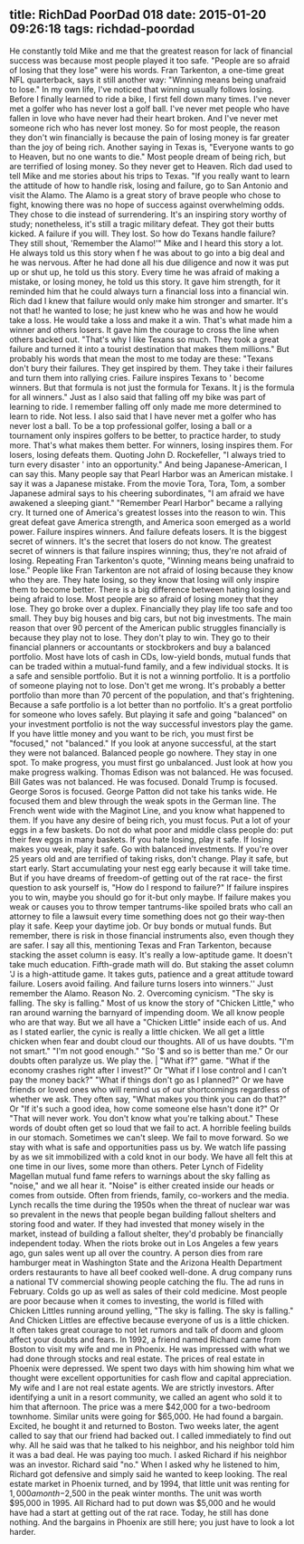 title: RichDad PoorDad 018
date: 2015-01-20 09:26:18
tags: richdad-poordad
---

He constantly told Mike and me that the greatest reason for lack of financial success was because most people played it too safe.  "People are so afraid of losing that they lose" were his words.
Fran Tarkenton, a one-time great NFL quarterback, says it still another way: "Winning means being unafraid to lose."
In my own life, I've noticed that winning usually follows losing. Before I finally learned to ride a bike, I first fell down many times. I've never met a golfer who has never lost a golf ball. I've never met people who have fallen in love who have never had their heart broken. And I've never met someone rich who has never lost money.
So for most people, the reason they don't win financially is because the pain of losing money is far greater than the joy of being rich.   Another saying in Texas is, "Everyone wants to go to Heaven, but no one wants to die." Most people dream of being rich, but are terrified of losing money.  So they never get to Heaven.
Rich dad used to tell Mike and me stories about his trips to Texas. "If you really want to learn the attitude of how to handle risk, losing and failure, go to San Antonio and visit the Alamo. The Alamo is a great story of brave people who chose to fight, knowing there was no hope of success against overwhelming odds. They chose to die instead of surrendering. It's an inspiring story worthy of study; nonetheless, it's still a tragic military defeat. They got their butts kicked. A failure if you will. They lost.  So how do Texans handle failure? They still shout, 'Remember the Alamo!'"
Mike and I heard this story a lot. He always told us this story when f he was about to go into a big deal and he was nervous. After he had done all his due diligence and now it was put up or shut up, he told us this story.  Every time he was afraid of making a mistake, or losing money, he told us this story. It gave him strength, for it reminded him that he could always turn a financial loss into a financial win. Rich dad   I knew that failure would only make him stronger and smarter. It's not that! he wanted to lose; he just knew who he was and how he would take a loss. He would take a loss and make it a win. That's what made him a winner and others losers. It gave him the courage to cross the line when others backed out. "That's why I like Texans so much. They took a great failure and turned it into a tourist destination that makes them millions."
But probably his words that mean the most to me today are these: "Texans don't bury their failures. They get inspired by them. They take i their failures and turn them into rallying cries. Failure inspires Texans to ' become winners. But that formula is not just the formula for Texans. It j is the formula for all winners."
Just as I also said that falling off my bike was part of learning to ride. I remember falling off only made me more determined to learn to ride. Not less. I also said that I have never met a golfer who has never lost a ball. To be a top professional golfer, losing a ball or a tournament only inspires golfers to be better, to practice harder, to study more. That's what makes them better. For winners, losing inspires them. For losers, losing defeats them.
Quoting John D. Rockefeller, "I always tried to turn every disaster ' into an opportunity."
And being Japanese-American, I can say this. Many people say that Pearl Harbor was an American mistake. I say it was a Japanese mistake. From the movie Tora, Tora, Tom, a somber Japanese admiral says to his cheering subordinates, "I am afraid we have awakened a sleeping giant." "Remember Pearl Harbor" became a rallying cry. It turned one of America's greatest losses into the reason to win. This great defeat gave America strength, and America soon emerged as a world power.
Failure inspires winners. And failure defeats losers. It is the biggest secret of winners.  It's the secret that losers do not know. The greatest secret of winners is that failure inspires winning; thus, they're not afraid of losing.  Repeating Fran Tarkenton's quote, "Winning means being unafraid to lose." People like Fran Tarkenton are not afraid of losing because they know who they are. They hate losing, so they know that losing will only inspire them to become better. There is a big difference between hating losing and being afraid to lose. Most people are so afraid of losing money that they lose. They go broke over a duplex. Financially they play life too safe and too small. They buy big houses and big cars, but not big investments. The main reason that over 90 percent of the American public struggles financially is because they play not to lose. They don't play to win.
They go to their financial planners or accountants or stockbrokers and buy a balanced portfolio. Most have lots of cash in CDs, low-yield bonds, mutual funds that can be traded within a mutual-fund family, and a few individual stocks. It is a safe and sensible portfolio. But it is not a winning portfolio. It is a portfolio of someone playing not to lose.
Don't get me wrong. It's probably a better portfolio than more than 70 percent of the population, and that's frightening. Because a safe portfolio is a lot better than no portfolio. It's a great portfolio for someone who loves safely. But playing it safe and going "balanced" on your investment portfolio is not the way successful investors play the game. If you have little money and you want to be rich, you must first be "focused," not "balanced." If you look at anyone successful, at the start they were not balanced. Balanced people go nowhere. They stay in one spot. To make progress, you must first go unbalanced. Just look at how you make progress walking.
Thomas Edison was not balanced. He was focused. Bill Gates was not balanced. He was focused. Donald Trump is focused. George Soros is focused. George Patton did not take his tanks wide. He focused them and blew through the weak spots in the German line. The French went wide with the Maginot Line, and you know what happened to them.
If you have any desire of being rich, you must focus. Put a lot of your eggs in a few baskets. Do not do what poor and middle class people do: put their few eggs in many baskets.
If you hate losing, play it safe. If losing makes you weak, play it safe. Go with balanced investments. If you're over 25 years old and are terrified of taking risks, don't change. Play it safe, but start early.  Start accumulating your nest egg early because it will take time.
But if you have dreams of freedom-of getting out of the rat race- the first question to ask yourself is, "How do I respond to failure?" If failure inspires you to win, maybe you should go for it-but only maybe. If failure makes you weak or causes you to throw temper tantrums-like spoiled brats who call an attorney to file a lawsuit every time something does not go their way-then play it safe. Keep your daytime job. Or buy bonds or mutual funds. But remember, there is risk in those financial instruments also, even though they are safer.
I say all this, mentioning Texas and Fran Tarkenton, because stacking the asset column is easy. It's really a low-aptitude game. It doesn't take much education. Fifth-grade math will do. But staking the asset column 'J is a high-attitude game. It takes guts, patience and a great attitude toward failure. Losers avoid failing. And failure turns losers into winners.'' Just remember the Alamo.
Reason No. 2. Overcoming cynicism. "The sky is falling. The sky is falling." Most of us know the story of "Chicken Little," who ran around warning the barnyard of impending doom. We all know people who are that way. But we all have a "Chicken Little" inside each of us.
And as I stated earlier, the cynic is really a little chicken. We all get a little chicken when fear and doubt cloud our thoughts.
All of us have doubts.  "I'm not smart." "I'm not good enough." "So '$ and so is better than me." Or our doubts often paralyze us. We play the. | "What if?" game.  "What if the economy crashes right after I invest?" Or "What if I lose control and I can't pay the money back?" "What if things don't go as I planned?" Or we have friends or loved ones who will remind us of our shortcomings regardless of whether we ask. They often say, "What makes you think you can do that?" Or "If it's such a good idea, how come someone else hasn't done it?" Or "That will never work. You don't know what you're talking about." These words of doubt often get so loud that we fail to act. A horrible feeling builds in our stomach. Sometimes we can't sleep. We fail to move forward.  So we stay with what is safe and opportunities pass us by. We watch life passing by as we sit immobilized with a cold knot in our body. We have all felt this at one time in our lives, some more than others.
Peter Lynch of Fidelity Magellan mutual fund fame refers to warnings about the sky falling as "noise," and we all hear it.
"Noise" is either created inside our heads or comes from outside. Often from friends, family, co-workers and the media.  Lynch recalls the time during the 1950s when the threat of nuclear war was so prevalent in the news that people began building fallout shelters and storing food and water. If they had invested that money wisely in the market, instead of building a fallout shelter, they'd probably be financially independent today.
When the riots broke out in Los Angeles a few years ago, gun sales went up all over the country. A person dies from rare hamburger meat in Washington State and the Arizona Health Department orders restaurants to have all beef cooked well-done. A drug company runs a national TV commercial showing people catching the flu. The ad runs in February. Colds go up as well as sales of their cold medicine.
Most people are poor because when it comes to investing, the world is filled with Chicken Littles running around yelling, "The sky is falling. The sky is falling." And Chicken Littles are effective because everyone of us is a little chicken. It often takes great courage to not let rumors and talk of doom and gloom affect your doubts and fears.
In 1992, a friend named Richard came from Boston to visit my wife and me in Phoenix. He was impressed with what we had done through stocks and real estate. The prices of real estate in Phoenix were depressed. We spent two days with him showing him what we thought were excellent opportunities for cash flow and capital appreciation.
My wife and I are not real estate agents. We are strictly investors. After identifying a unit in a resort community, we called an agent who sold it to him that afternoon. The price was a mere $42,000 for a two-bedroom townhome.  Similar units were going for $65,000. He had found a bargain. Excited, he bought it and returned to Boston.
Two weeks later, the agent called to say that our friend had backed out. I called immediately to find out why. All he said was that he talked to his neighbor, and his neighbor told him it was a bad deal. He was paying too much.
I asked Richard if his neighbor was an investor. Richard said "no." When I asked why he listened to him, Richard got defensive and simply said he wanted to keep looking.
The real estate market in Phoenix turned, and by 1994, that little unit was renting for $1,000 a month-$2,500 in the peak winter months. The unit was worth $95,000 in 1995. All Richard had to put down was $5,000 and he would have had a start at getting out of the rat race. Today, he still has done nothing. And the bargains in Phoenix are still here; you just have to look a lot harder.
